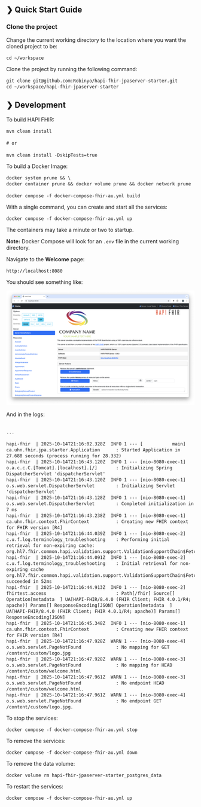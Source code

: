 ## ❯ Quick Start Guide

### Clone the project

Change the current working directory to the location where you want the cloned project to be:

```
cd ~/workspace
```

Clone the project by running the following command:

```
git clone git@github.com:Robinyo/hapi-fhir-jpaserver-starter.git
cd ~/workspace/hapi-fhir-jpaserver-starter
``` 

## ❯ Development

To build HAPI FHIR:

```
mvn clean install

# or

mvn clean install -DskipTests=true
```

To build a Docker Image:

```
docker system prune && \
docker container prune && docker volume prune && docker network prune

docker compose -f docker-compose-fhir-au.yml build
```

With a single command, you can create and start all the services:

```
docker compose -f docker-compose-fhir-au.yml up
```

The containers may take a minute or two to startup.

**Note:** Docker Compose will look for an `.env` file in the current working directory.

Navigate to the **Welcome** page: 

```
http://localhost:8080
```

You should see something like:

<p align="center">
  <img src="https://github.com/Robinyo/hapi-fhir-jpaserver-starter/blob/master/docs/screen-shots/welcome.png" alt="Welcome page"/>
</p>

And in the logs:

```

...

hapi-fhir  | 2025-10-14T21:16:02.328Z  INFO 1 --- [           main] ca.uhn.fhir.jpa.starter.Application      : Started Application in 27.688 seconds (process running for 28.332)
hapi-fhir  | 2025-10-14T21:16:43.120Z  INFO 1 --- [nio-8080-exec-1] o.a.c.c.C.[Tomcat].[localhost].[/]       : Initializing Spring DispatcherServlet 'dispatcherServlet'
hapi-fhir  | 2025-10-14T21:16:43.120Z  INFO 1 --- [nio-8080-exec-1] o.s.web.servlet.DispatcherServlet        : Initializing Servlet 'dispatcherServlet'
hapi-fhir  | 2025-10-14T21:16:43.128Z  INFO 1 --- [nio-8080-exec-1] o.s.web.servlet.DispatcherServlet        : Completed initialization in 7 ms
hapi-fhir  | 2025-10-14T21:16:43.238Z  INFO 1 --- [nio-8080-exec-1] ca.uhn.fhir.context.FhirContext          : Creating new FHIR context for FHIR version [R4]
hapi-fhir  | 2025-10-14T21:16:44.039Z  INFO 1 --- [nio-8080-exec-2] c.u.f.log.terminology_troubleshooting    : Performing initial retrieval for non-expiring cache: org.hl7.fhir.common.hapi.validation.support.ValidationSupportChain$FetchAllKey@4d61a2b
hapi-fhir  | 2025-10-14T21:16:44.091Z  INFO 1 --- [nio-8080-exec-2] c.u.f.log.terminology_troubleshooting    : Initial retrieval for non-expiring cache org.hl7.fhir.common.hapi.validation.support.ValidationSupportChain$FetchAllKey@4d61a2b succeeded in 52ms
hapi-fhir  | 2025-10-14T21:16:44.913Z  INFO 1 --- [nio-8080-exec-2] fhirtest.access                          : Path[/fhir] Source[] Operation[metadata  ] UA[HAPI-FHIR/8.4.0 (FHIR Client; FHIR 4.0.1/R4; apache)] Params[] ResponseEncoding[JSON] Operation[metadata  ] UA[HAPI-FHIR/8.4.0 (FHIR Client; FHIR 4.0.1/R4; apache)] Params[] ResponseEncoding[JSON]
hapi-fhir  | 2025-10-14T21:16:45.348Z  INFO 1 --- [nio-8080-exec-1] ca.uhn.fhir.context.FhirContext          : Creating new FHIR context for FHIR version [R4]
hapi-fhir  | 2025-10-14T21:16:47.928Z  WARN 1 --- [nio-8080-exec-4] o.s.web.servlet.PageNotFound             : No mapping for GET /content/custom/logo.jpg
hapi-fhir  | 2025-10-14T21:16:47.928Z  WARN 1 --- [nio-8080-exec-3] o.s.web.servlet.PageNotFound             : No mapping for HEAD /content/custom/welcome.html
hapi-fhir  | 2025-10-14T21:16:47.961Z  WARN 1 --- [nio-8080-exec-3] o.s.web.servlet.PageNotFound             : No endpoint HEAD /content/custom/welcome.html.
hapi-fhir  | 2025-10-14T21:16:47.961Z  WARN 1 --- [nio-8080-exec-4] o.s.web.servlet.PageNotFound             : No endpoint GET /content/custom/logo.jpg.
```

To stop the services:

```
docker compose -f docker-compose-fhir-au.yml stop
```

To remove the services:

```
docker compose -f docker-compose-fhir-au.yml down
```

To remove the data volume:

```
docker volume rm hapi-fhir-jpaserver-starter_postgres_data
```

To restart the services:

```
docker compose -f docker-compose-fhir-au.yml up
```

